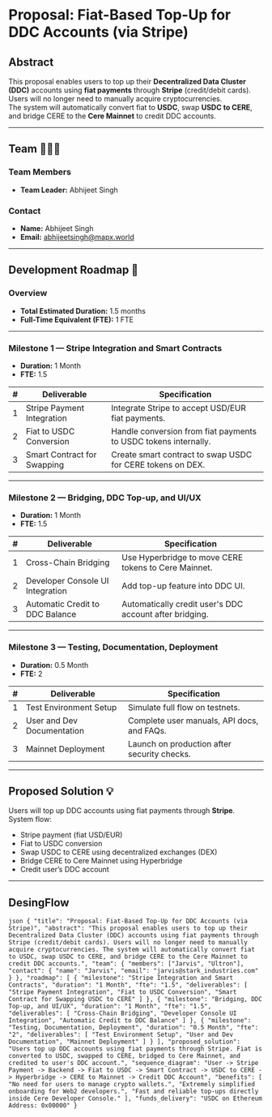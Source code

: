 # Proposal: Fiat-Based Top-Up for DDC Accounts (via Stripe)

## Abstract

This proposal enables users to top up their **Decentralized Data Cluster (DDC)** accounts using **fiat payments** through **Stripe** (credit/debit cards).  
Users will no longer need to manually acquire cryptocurrencies.  
The system will automatically convert fiat to **USDC**, swap **USDC to CERE**, and bridge CERE to the **Cere Mainnet** to credit DDC accounts.

---

## Team 🧑‍🤝‍🧑

### Team Members
- **Team Leader:** Abhijeet Singh


### Contact
- **Name:** Abhijeet Singh  
- **Email:** abhijeetsingh@mapx.world  

---

## Development Roadmap 🔧

### Overview
- **Total Estimated Duration:** 1.5 months
- **Full-Time Equivalent (FTE):** 1 FTE

---

### Milestone 1 — Stripe Integration and Smart Contracts
- **Duration:** 1 Month
- **FTE:** 1.5

| # | Deliverable                    | Specification                                                                |
|:-:|---------------------------------|------------------------------------------------------------------------------|
| 1 | Stripe Payment Integration      | Integrate Stripe to accept USD/EUR fiat payments.                            |
| 2 | Fiat to USDC Conversion          | Handle conversion from fiat payments to USDC tokens internally.              |
| 3 | Smart Contract for Swapping      | Create smart contract to swap USDC for CERE tokens on DEX.                   |

---

### Milestone 2 — Bridging, DDC Top-up, and UI/UX
- **Duration:** 1 Month
- **FTE:** 1.5

| # | Deliverable                    | Specification                                                                |
|:-:|---------------------------------|------------------------------------------------------------------------------|
| 1 | Cross-Chain Bridging             | Use Hyperbridge to move CERE tokens to Cere Mainnet.                         |
| 2 | Developer Console UI Integration | Add top-up feature into DDC UI.                                               |
| 3 | Automatic Credit to DDC Balance  | Automatically credit user's DDC account after bridging.                     |

---

### Milestone 3 — Testing, Documentation, Deployment
- **Duration:** 0.5 Month
- **FTE:** 2

| # | Deliverable                    | Specification                                                                |
|:-:|---------------------------------|------------------------------------------------------------------------------|
| 1 | Test Environment Setup           | Simulate full flow on testnets.                                              |
| 2 | User and Dev Documentation       | Complete user manuals, API docs, and FAQs.                                   |
| 3 | Mainnet Deployment               | Launch on production after security checks.                                 |

---

## Proposed Solution 💡

Users will top up DDC accounts using fiat payments through **Stripe**.  
System flow:
- Stripe payment (fiat USD/EUR)
- Fiat to USDC conversion
- Swap USDC to CERE using decentralized exchanges (DEX)
- Bridge CERE to Cere Mainnet using Hyperbridge
- Credit user’s DDC account

---

## DesingFlow

``json
{
  "title": "Proposal: Fiat-Based Top-Up for DDC Accounts (via Stripe)",
  "abstract": "This proposal enables users to top up their Decentralized Data Cluster (DDC) accounts using fiat payments through Stripe (credit/debit cards). Users will no longer need to manually acquire cryptocurrencies. The system will automatically convert fiat to USDC, swap USDC to CERE, and bridge CERE to the Cere Mainnet to credit DDC accounts.",
  "team": {
    "members": ["Jarvis", "Ultron"],
    "contact": {
      "name": "Jarvis",
      "email": "jarvis@stark_industries.com"
    }
  },
  "roadmap": [
    {
      "milestone": "Stripe Integration and Smart Contracts",
      "duration": "1 Month",
      "fte": "1.5",
      "deliverables": [
        "Stripe Payment Integration",
        "Fiat to USDC Conversion",
        "Smart Contract for Swapping USDC to CERE"
      ]
    },
    {
      "milestone": "Bridging, DDC Top-up, and UI/UX",
      "duration": "1 Month",
      "fte": "1.5",
      "deliverables": [
        "Cross-Chain Bridging",
        "Developer Console UI Integration",
        "Automatic Credit to DDC Balance"
      ]
    },
    {
      "milestone": "Testing, Documentation, Deployment",
      "duration": "0.5 Month",
      "fte": "2",
      "deliverables": [
        "Test Environment Setup",
        "User and Dev Documentation",
        "Mainnet Deployment"
      ]
    }
  ],
  "proposed_solution": "Users top up DDC accounts using fiat payments through Stripe. Fiat is converted to USDC, swapped to CERE, bridged to Cere Mainnet, and credited to user's DDC account.",
  "sequence_diagram": "User -> Stripe Payment -> Backend -> Fiat to USDC -> Smart Contract -> USDC to CERE -> Hyperbridge -> CERE to Mainnet -> Credit DDC Account",
  "benefits": [
    "No need for users to manage crypto wallets.",
    "Extremely simplified onboarding for Web2 developers.",
    "Fast and reliable top-ups directly inside Cere Developer Console."
  ],
  "funds_delivery": "USDC on Ethereum Address: 0x00000"
}
``

